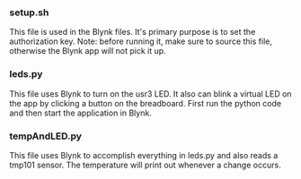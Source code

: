 ### setup.sh
This file is used in the Blynk files. It's primary purpose is to set the authorization key. Note: before running it, make sure to source this file, otherwise the Blynk app will not pick it up.

### leds.py
This file uses Blynk to turn on the usr3 LED. It also can blink a virtual LED on the app by clicking a button on the breadboard. First run the python code and then start the application in Blynk.

### tempAndLED.py
This file uses Blynk to accomplish everything in leds.py and also reads a tmp101 sensor. The temperature will print out whenever a change occurs.